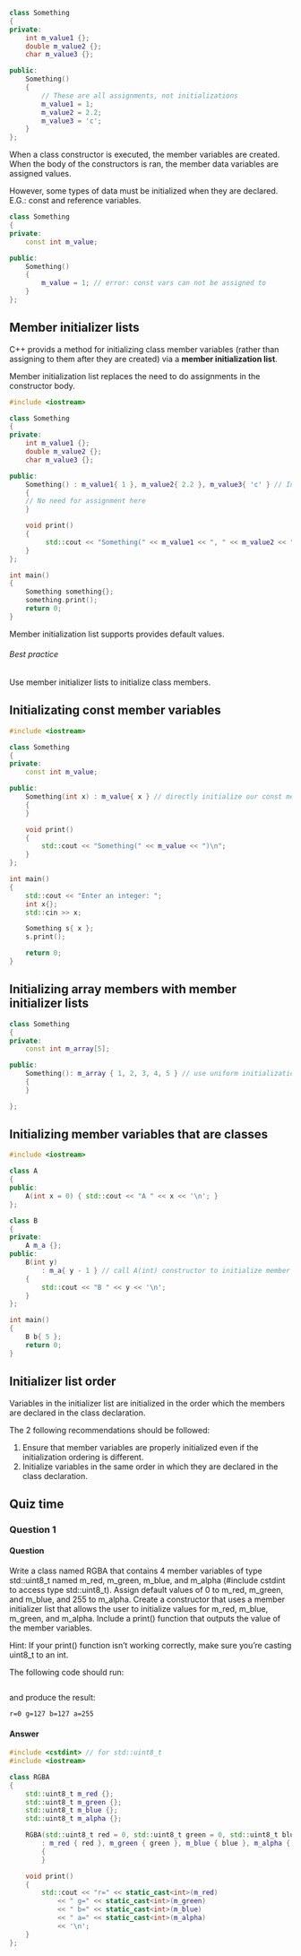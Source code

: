 ```cpp
class Something
{
private:
    int m_value1 {};
    double m_value2 {};
    char m_value3 {};

public:
    Something()
    {
        // These are all assignments, not initializations
        m_value1 = 1;
        m_value2 = 2.2;
        m_value3 = 'c';
    }
};
```

When a class constructor is executed, the member variables are created. When the body of the constructors is ran, the member data variables are assigned values. 

However, some types of data must be initialized when they are declared. E.G.: const and reference variables.

```CPP
class Something
{
private:
    const int m_value;

public:
    Something()
    {
        m_value = 1; // error: const vars can not be assigned to
    }
};
```

## Member initializer lists
C++ provids a method for initializing class member variables (rather than assigning to them after they are created) via a **member initialization list**. 

Member initialization list replaces the need to do assignments in the constructor body.
```cpp
#include <iostream>

class Something
{
private:
    int m_value1 {};
    double m_value2 {};
    char m_value3 {};

public:
    Something() : m_value1{ 1 }, m_value2{ 2.2 }, m_value3{ 'c' } // Initialize our member variables
    {
    // No need for assignment here
    }

    void print()
    {
         std::cout << "Something(" << m_value1 << ", " << m_value2 << ", " << m_value3 << ")\n";
    }
};

int main()
{
    Something something{};
    something.print();
    return 0;
}
```

Member initialization list supports provides default values.

###### Best practice
Use member initializer lists to initialize class members.

## Initializating const member variables
```cpp
#include <iostream>

class Something
{
private:
	const int m_value;

public:
	Something(int x) : m_value{ x } // directly initialize our const member variable
	{
	}

	void print()
	{
		std::cout << "Something(" << m_value << ")\n";
	}
};

int main()
{
	std::cout << "Enter an integer: ";
	int x{};
	std::cin >> x;

	Something s{ x };
	s.print();

	return 0;
}
```

## Initializing array members with member initializer lists
```cpp
class Something
{
private:
    const int m_array[5];

public:
    Something(): m_array { 1, 2, 3, 4, 5 } // use uniform initialization to initialize our member array
    {
    }

};
```

## Initializing member variables that are classes
```cpp
#include <iostream>

class A
{
public:
    A(int x = 0) { std::cout << "A " << x << '\n'; }
};

class B
{
private:
    A m_a {};
public:
    B(int y)
        : m_a{ y - 1 } // call A(int) constructor to initialize member m_a
    {
        std::cout << "B " << y << '\n';
    }
};

int main()
{
    B b{ 5 };
    return 0;
}
```

## Initializer list order
Variables in  the initializer list are initialized in the order which the members are declared in the class declaration.

The 2 following recommendations should be followed:
1. Ensure that member variables are properly initialized even if the initialization ordering is different.
2. Initialize variables in the same order in which they are declared in the class declaration.

## Quiz time
### Question 1
#### Question
Write a class named RGBA that contains 4 member variables of type std::uint8_t named m_red, m_green, m_blue, and m_alpha (#include cstdint to access type std::uint8_t). Assign default values of 0 to m_red, m_green, and m_blue, and 255 to m_alpha. Create a constructor that uses a member initializer list that allows the user to initialize values for m_red, m_blue, m_green, and m_alpha. Include a print() function that outputs the value of the member variables.

Hint: If your print() function isn’t working correctly, make sure you’re casting uint8_t to an int.

The following code should run:
```cpp

```
and produce the result:
```
r=0 g=127 b=127 a=255
```
#### Answer
```cpp
#include <cstdint> // for std::uint8_t
#include <iostream>

class RGBA
{
	std::uint8_t m_red {};
	std::uint8_t m_green {};
	std::uint8_t m_blue {};
	std::uint8_t m_alpha {};

	RGBA(std::uint8_t red = 0, std::uint8_t green = 0, std::uint8_t blue = 0, std::uint8_t alpha = 0)
		: m_red { red }, m_green { green }, m_blue { blue }, m_alpha { alpha }
		{
		}

	void print()
	{
		std::cout << "r=" << static_cast<int>(m_red)
			<< " g=" << static_cast<int>(m_green)
			<< " b=" << static_cast<int>(m_blue)
			<< " a=" << static_cast<int>(m_alpha)
			<< '\n';
	}
};
```